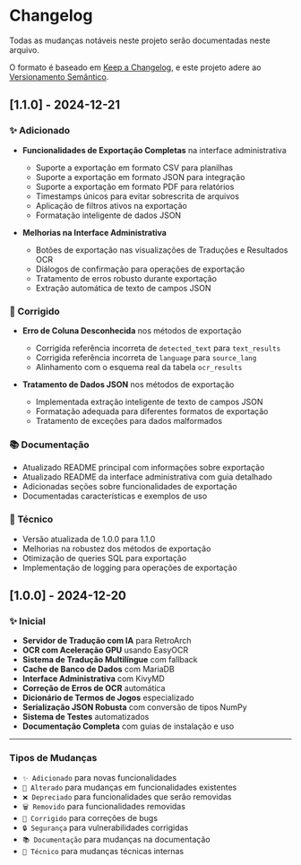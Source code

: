 # Changelog

Todas as mudanças notáveis neste projeto serão documentadas neste arquivo.

O formato é baseado em [Keep a Changelog](https://keepachangelog.com/pt-BR/1.0.0/),
e este projeto adere ao [Versionamento Semântico](https://semver.org/lang/pt-BR/).

## [1.1.0] - 2024-12-21

### ✨ Adicionado

- **Funcionalidades de Exportação Completas** na interface administrativa
  - Suporte a exportação em formato CSV para planilhas
  - Suporte a exportação em formato JSON para integração
  - Suporte a exportação em formato PDF para relatórios
  - Timestamps únicos para evitar sobrescrita de arquivos
  - Aplicação de filtros ativos na exportação
  - Formatação inteligente de dados JSON

- **Melhorias na Interface Administrativa**
  - Botões de exportação nas visualizações de Traduções e Resultados OCR
  - Diálogos de confirmação para operações de exportação
  - Tratamento de erros robusto durante exportação
  - Extração automática de texto de campos JSON

### 🐛 Corrigido

- **Erro de Coluna Desconhecida** nos métodos de exportação
  - Corrigida referência incorreta de `detected_text` para `text_results`
  - Corrigida referência incorreta de `language` para `source_lang`
  - Alinhamento com o esquema real da tabela `ocr_results`

- **Tratamento de Dados JSON** nos métodos de exportação
  - Implementada extração inteligente de texto de campos JSON
  - Formatação adequada para diferentes formatos de exportação
  - Tratamento de exceções para dados malformados

### 📚 Documentação

- Atualizado README principal com informações sobre exportação
- Atualizado README da interface administrativa com guia detalhado
- Adicionadas seções sobre funcionalidades de exportação
- Documentadas características e exemplos de uso

### 🔧 Técnico

- Versão atualizada de 1.0.0 para 1.1.0
- Melhorias na robustez dos métodos de exportação
- Otimização de queries SQL para exportação
- Implementação de logging para operações de exportação

## [1.0.0] - 2024-12-20

### ✨ Inicial

- **Servidor de Tradução com IA** para RetroArch
- **OCR com Aceleração GPU** usando EasyOCR
- **Sistema de Tradução Multilíngue** com fallback
- **Cache de Banco de Dados** com MariaDB
- **Interface Administrativa** com KivyMD
- **Correção de Erros de OCR** automática
- **Dicionário de Termos de Jogos** especializado
- **Serialização JSON Robusta** com conversão de tipos NumPy
- **Sistema de Testes** automatizados
- **Documentação Completa** com guias de instalação e uso

---

### Tipos de Mudanças

- `✨ Adicionado` para novas funcionalidades
- `🔄 Alterado` para mudanças em funcionalidades existentes
- `❌ Depreciado` para funcionalidades que serão removidas
- `🗑️ Removido` para funcionalidades removidas
- `🐛 Corrigido` para correções de bugs
- `🔒 Segurança` para vulnerabilidades corrigidas
- `📚 Documentação` para mudanças na documentação
- `🔧 Técnico` para mudanças técnicas internas